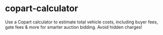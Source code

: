 # copart-calculator
Use a Copart calculator to estimate total vehicle costs, including buyer fees, gate fees &amp; more for smarter auction bidding. Avoid hidden charges!
